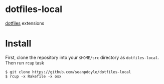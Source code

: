 # dotfiles-local

[dotfiles](https://github.com/thoughtbot/dotfiles) extensions

# Install

First, clone the repository into your `$HOME/src` directory as `dotfiles-local`.
Then run `rcup` task

```console
$ git clone https://github.com/seanpdoyle/dotfiles-local
$ rcup -x Rakefile -x osx
```
